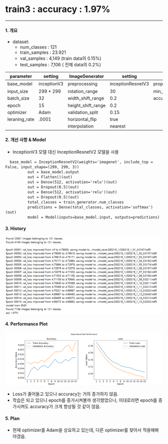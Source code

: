 # train3 : accuracy : 1.97%

---

#### 1. 개요

- dataset:
  - num_classes : 121
  - train_samples : 23.921
  - val_samples : 4,149 (train data의 0.15%)
  - test_samples : 7,106 ( 전체 data의 0.2%)

|parameter | setting | ImageGenerator  | setting| test  | result |
| ---------- | -------- | ---------- | -------- | ---------- | ------- |
| base_model| inceptionV3| preprocessing  | inceptionResnetV3 | proper_epoch | 15 이후 |
| input_size | 299 * 299 | rotation_range | 30 | min_val_loss | 4.68863 |
| batch_size | 32| width_shift_range | 0.2  | accuracy | 1.97% |
| epoch | 15 | height_shift_range  | 0.2  | |  |
| optimizer  | Adam| validation_split  | 0.15  |  |  |
| leraning_rate | .0001| horizontal_flip  | true  |  |  |
|  || interpolation | nearest  |  |  |



#### 2. 개선 사항 & Model

- InceptionV3 모델 대신 InceptionResnetV2 모델을 사용 

```
  base_model = InceptionResnetV2(weights='imagenet', include_top = False, input_shape=(299, 299, 3))
          out = base_model.output
          out = Flatten()(out)
          out = Dense(512, activation='relu')(out)
          out = Dropout(0.5)(out)
          out = Dense(512, activation='relu')(out)
          out = Dropout(0.5)(out)
          total_classes = train_generator.num_classes
          predictions = Dense(total_classes, activation='softmax')(out)
          model = Model(inputs=base_model.input, outputs=predictions)
```


#### 3. History

![200219_1_log](images/200219_1_log.png)


#### 4. Performance Plot


![200219_1](images/200219_1.png)

- Loss가 줄어들고 있으나 accuracy는 거의 증가하지 않음. 
- 학습은 되고 있으니 epoch를 증가시켜볼까 생각했었으나, 이대로라면 epoch를 증가시켜도 accuracy가 크게 향상될 것 같이 않음.
#### 5. Plan

- 현재 optimizer를 Adam을 상요하고 있는데, 다른 optimizer를 찾아서 적용해봐야겠음.

